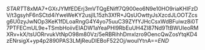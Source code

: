 $START$T8xMA7+GXrJYMfEDErj3mVTQgENiff7Q900eo6N9e10HO9riaKHIFzDV/t3gsyhF6nSCtd4iYweWeKY2usjIL15zh3XfR+JQsUOwttyJsXzcdJLOOTZcsg6U0zyJwNOp3KeK1fDLoaRngG4Y4yo75uuC39ZYfYJHcCsxWdBFuiwz8i0T7PTFECmUL9e+TSmbHoiivEIADW1aYeaPHl9RbEuUH4ZI87Nd9TtBWUIeoRMXRv+kX/tsUORrvukVtNpO98m80Vz/5eRBRihhDmxlzro9OencQwZosYtqKD4zENrsigX+yp4p2890PAS3LMjReuDIEBoF522Oj/wouIYtnA==$END$